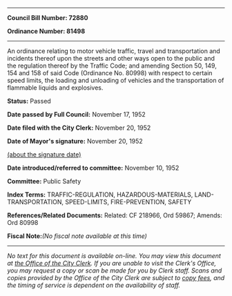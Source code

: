 

********

**Council Bill Number: 72880**
   
**Ordinance Number: 81498**
********

 An ordinance relating to motor vehicle traffic, travel and transportation and incidents thereof upon the streets and other ways open to the public and the regulation thereof by the Traffic Code; and amending Section 50, 149, 154 and 158 of said Code (Ordinance No. 80998) with respect to certain speed limits, the loading and unloading of vehicles and the transportation of flammable liquids and explosives.

**Status:** Passed
   
**Date passed by Full Council:** November 17, 1952
   
**Date filed with the City Clerk:** November 20, 1952
   
**Date of Mayor's signature:** November 20, 1952
   
[(about the signature date)](/~public/approvaldate.htm)
   
   
   
**Date introduced/referred to committee:** November 10, 1952
   
**Committee:** Public Safety
   
   
**Index Terms:** TRAFFIC-REGULATION, HAZARDOUS-MATERIALS, LAND-TRANSPORTATION, SPEED-LIMITS, FIRE-PREVENTION, SAFETY

**References/Related Documents:** Related: CF 218966, Ord 59867; Amends: Ord 80998

**Fiscal Note:**_(No fiscal note available at this time)_
********

_No text for this document is available on-line. You may view this document at [the Office of the City Clerk](http://www.seattle.gov/leg/clerk/contactUs.htm). If you are unable to visit the Clerk's Office, you may request a copy or scan be made for you by Clerk staff. Scans and copies provided by the Office of the City Clerk are subject to [copy fees](http://clerk.seattle.gov/~public/clerkfees.htm), and the timing of service is dependent on the availability of staff._

